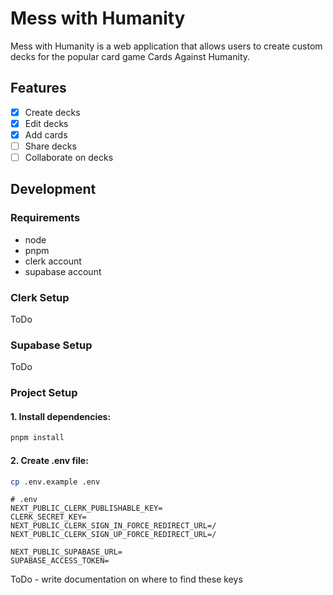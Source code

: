 # Mess with Humanity

Mess with Humanity is a web application that allows users to create custom decks for the popular card game Cards Against Humanity.

## Features
- [x] Create decks
- [x] Edit decks
- [x] Add cards
- [ ] Share decks
- [ ] Collaborate on decks

## Development

### Requirements
- node
- pnpm
- clerk account
- supabase account

### Clerk Setup
ToDo

### Supabase Setup
ToDo

### Project Setup

#### 1. Install dependencies:
```bash
pnpm install
```

#### 2. Create .env file:
```bash
cp .env.example .env
```

```
# .env
NEXT_PUBLIC_CLERK_PUBLISHABLE_KEY=
CLERK_SECRET_KEY=
NEXT_PUBLIC_CLERK_SIGN_IN_FORCE_REDIRECT_URL=/
NEXT_PUBLIC_CLERK_SIGN_UP_FORCE_REDIRECT_URL=/

NEXT_PUBLIC_SUPABASE_URL=
SUPABASE_ACCESS_TOKEN=
```

ToDo - write documentation on where to find these keys
